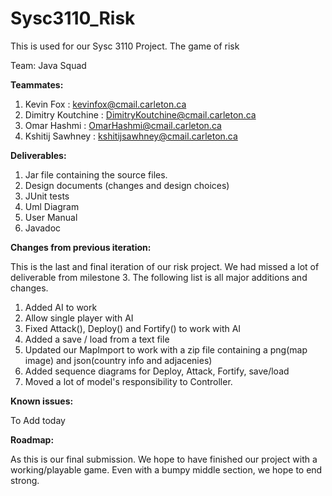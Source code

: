 # Sysc3110_Risk
This is used for our Sysc 3110 Project. The game of risk

Team: Java Squad


__Teammates:__
1. Kevin Fox : kevinfox@cmail.carleton.ca
2. Dimitry Koutchine : DimitryKoutchine@cmail.carleton.ca
3. Omar Hashmi : OmarHashmi@cmail.carleton.ca
4. Kshitij Sawhney : kshitijsawhney@cmail.carleton.ca

__Deliverables:__
1. Jar file containing the source files.
2. Design documents (changes and design choices)
3. JUnit tests
4. Uml Diagram 
5. User Manual
6. Javadoc 

__Changes from previous iteration:__

This is the last and final iteration of our risk project. We had missed a lot of deliverable from milestone 3. 
The following list is all major additions and changes.
1. Added AI to work
2. Allow single player with AI
3. Fixed Attack(), Deploy() and Fortify() to work with AI
4. Added a save / load from a text file
5. Updated our MapImport to work with a zip file containing a png(map image) and json(country info and adjacenies)
6. Added sequence diagrams for Deploy, Attack, Fortify, save/load
7. Moved a lot of model's responsibility to Controller.

__Known issues:__

To Add today

__Roadmap:__

As this is our final submission. We hope to have finished our project with a working/playable game. Even with a bumpy middle section, we hope to end strong.


